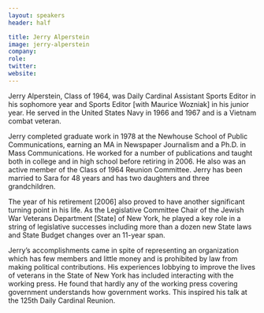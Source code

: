 ```yaml
---
layout: speakers
header: half

title: Jerry Alperstein
image: jerry-alperstein
company: 
role: 
twitter: 
website: 
---
```

Jerry Alperstein, Class of 1964, was Daily Cardinal Assistant Sports Editor in his sophomore year and Sports Editor [with Maurice Wozniak] in his junior year. He served in the United States Navy in 1966 and 1967 and is a Vietnam combat veteran. 

Jerry completed graduate work in 1978 at the Newhouse School of Public Communications, earning an MA in Newspaper Journalism and a Ph.D. in Mass Communications. He worked for a number of publications and taught both in college and in high school before retiring in 2006. He also was an active member of the Class of 1964 Reunion Committee. Jerry has been married to Sara for 48 years and has two daughters and three grandchildren.

The year of his retirement [2006] also proved to have another significant turning point in his life. As the Legislative Committee Chair of the Jewish War Veterans Department [State] of New York, he played a key role in a string of legislative successes including more than a dozen new State laws and State Budget changes over an 11-year span. 

Jerry’s accomplishments came in spite of representing an organization which has few members and little money and is prohibited by law from making political contributions. His experiences lobbying to improve the lives of veterans in the State of New York has included interacting with the working press. He found that hardly any of the working press covering government understands how government works. This inspired his talk at the 125th Daily Cardinal Reunion.  
